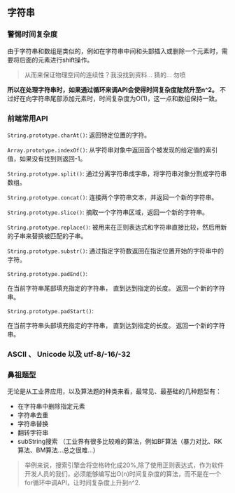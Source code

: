 ## 字符串

### 警惕时间复杂度

由于字符串和数组是类似的，例如在字符串中间和头部插入或删除一个元素时，需要将后面的元素进行shift操作。

> 从而来保证物理空间的连续性？我没找到资料... 猜的... 勿喷

**所以在处理字符串时，如果通过循环来调API会使得时间复杂度陡然升至n^2。** 不过好在向字符串尾部添加元素时，时间复杂度为O(1)，这一点和数组保持一致。

### 前端常用API

`String.prototype.charAt()`:
返回特定位置的字符。

`Array.prototype.indexOf()`:
从字符串对象中返回首个被发现的给定值的索引值，如果没有找到则返回-1。

`String.prototype.split()`:
通过分离字符串成字串，将字符串对象分割成字符串数组。

`String.prototype.concat()`:
连接两个字符串文本，并返回一个新的字符串。

`String.prototype.slice()`:
摘取一个字符串区域，返回一个新的字符串。

`String.prototype.replace()`:
被用来在正则表达式和字符串直接比较，然后用新的子串来替换被匹配的子串。

`String.prototype.substr()`:
通过指定字符数返回在指定位置开始的字符串中的字符。

`String.prototype.padEnd()`:

在当前字符串尾部填充指定的字符串， 直到达到指定的长度。 返回一个新的字符串。

`String.prototype.padStart()`:

在当前字符串头部填充指定的字符串， 直到达到指定的长度。 返回一个新的字符串。

### ASCII 、 Unicode 以及 utf-8/-16/-32

### 鼻祖题型

无论是从工业界应用，以及算法题的种类来看，最常见、最基础的几种题型有：

- 在字符串中删除指定元素
- 字符串去重
- 字符串替换
- 翻转字符串
- subString搜索 （工业界有很多比较难的算法，例如BF算法（暴力对比、RK算法、BM算法...总之很难...） 

> 举例来说，搜索引擎会将空格转化成20%,除了使用正则表达式，作为软件开发人员的我们，必须能够编写出O(n)时间复杂度的算法，而不是在一个for循环中调API，让时间复杂度上升到n^2.